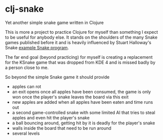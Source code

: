 clj-snake
=========

Yet another simple snake game written in Clojure

This is more a project to practice Clojure for myself than something I
expect to be useful for anybody else.  It stands on the shoulders of
the many Snake games published before it and is heavily influenced by
Stuart Halloway's Snake [example Snake
program](https://github.com/stuarthalloway/programming-clojure/blob/master/src/examples/snake.clj).

The far end goal (beyond practicing) for myself is creating a
replacement for the KSnake game that was dropped from KDE 4 and is
missed badly by a person close to me.

So beyond the simple Snake game it should provide

* apples can rot
* an exit opens once all apples have been consumed, the game is only
  won once the player's snake leaves the board via this exit
* new apples are added when all apples have been eaten and time runs
  out
* a second game-controlled snake with some limited AI that tries to
  steal apples and even hit the player's snake
* a ball bouncing around, getting hit by it is deadly for the player's
  snake
* walls inside the board that need to be run around
* several levels


